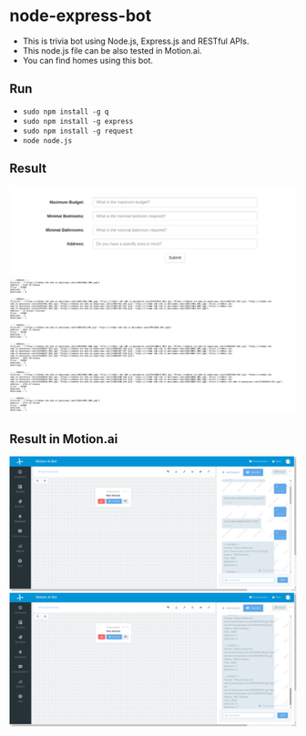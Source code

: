 # node-express-bot
* This is trivia bot using Node.js, Express.js and RESTful APIs.
* This node.js file can be also tested in Motion.ai.
* You can find homes using this bot.
## Run
* ```sudo npm install -g q```
* ```sudo npm install -g express```
* ```sudo npm install -g request```
* ```node node.js```
## Result
![](imgs/bot4.png)
![](imgs/bot1.png)
## Result in Motion.ai
![](imgs/bot2.png)
![](imgs/bot3.png)
